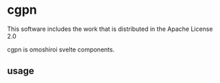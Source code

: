 # cgpn

This software includes the work that is distributed in the Apache License 2.0

cgpn is omoshiroi svelte components. 

## usage

